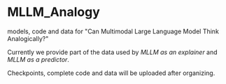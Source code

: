 # MLLM_Analogy
models, code and data for "Can Multimodal Large Language Model Think Analogically?"

Currently we provide part of the data used by _MLLM as an explainer_ and _MLLM as a predictor_. 

Checkpoints, complete code and data will be uploaded after organizing.
